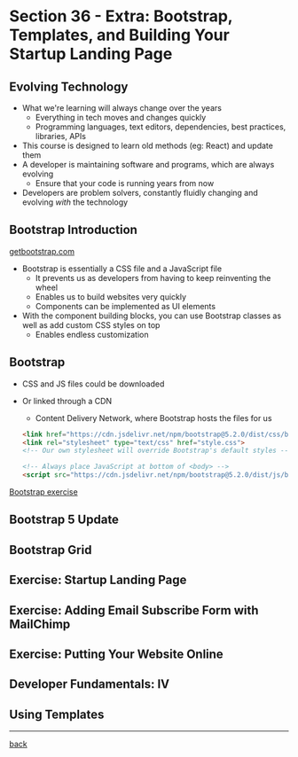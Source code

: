 # Section 36 - Extra: Bootstrap, Templates, and Building Your Startup Landing Page

## Evolving Technology

- What we're learning will always change over the years
  - Everything in tech moves and changes quickly
  - Programming languages, text editors, dependencies, best practices, libraries, APIs
- This course is designed to learn old methods (eg: React) and update them
- A developer is maintaining software and programs, which are always evolving
  - Ensure that your code is running years from now
- Developers are problem solvers, constantly fluidly changing and evolving *with* the technology

## Bootstrap Introduction

[getbootstrap.com](https://getbootstrap.com/)

- Bootstrap is essentially a CSS file and a JavaScript file
  - It prevents us as developers from having to keep reinventing the wheel
  - Enables us to build websites very quickly
  - Components can be implemented as UI elements
- With the component building blocks, you can use Bootstrap classes as well as add custom CSS styles on top
  - Enables endless customization

## Bootstrap

- CSS and JS files could be downloaded
- Or linked through a CDN
  - Content Delivery Network, where Bootstrap hosts the files for us

  ```html
  <link href="https://cdn.jsdelivr.net/npm/bootstrap@5.2.0/dist/css/bootstrap.min.css" rel="stylesheet" integrity="sha384-gH2yIJqKdNHPEq0n4Mqa/HGKIhSkIHeL5AyhkYV8i59U5AR6csBvApHHNl/vI1Bx" crossorigin="anonymous">
  <link rel="stylesheet" type="text/css" href="style.css">
  <!-- Our own stylesheet will override Bootstrap's default styles -->
  ```

  ```html
  <!-- Always place JavaScript at bottom of <body> -->
  <script src="https://cdn.jsdelivr.net/npm/bootstrap@5.2.0/dist/js/bootstrap.bundle.min.js" integrity="sha384-A3rJD856KowSb7dwlZdYEkO39Gagi7vIsF0jrRAoQmDKKtQBHUuLZ9AsSv4jD4Xa" crossorigin="anonymous"></script>
  ```

[Bootstrap exercise](../section36/bootstrap/index.html)

## Bootstrap 5 Update

## Bootstrap Grid

## Exercise: Startup Landing Page

## Exercise: Adding Email Subscribe Form with MailChimp

## Exercise: Putting Your Website Online

## Developer Fundamentals: IV

## Using Templates

- - -

[back](../README.md)
